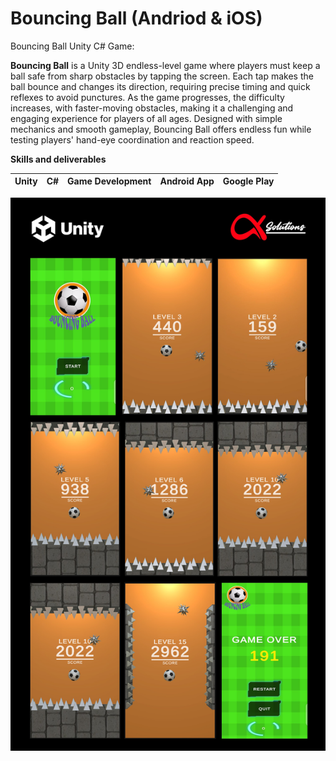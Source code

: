 # Bouncing Ball (Andriod & iOS)

  Bouncing Ball Unity C# Game: 

  **Bouncing Ball** is a Unity 3D endless-level game where players must keep a ball safe from sharp obstacles by tapping the screen. Each tap makes the ball bounce and changes its direction, requiring precise timing and quick reflexes to avoid punctures. As the game progresses, the difficulty increases, with faster-moving obstacles, making it a challenging and engaging experience for players of all ages. Designed with simple mechanics and smooth gameplay, Bouncing Ball offers endless fun while testing players' hand-eye coordination and reaction speed.

  **Skills and deliverables**

  | Unity | C# | Game Development | Android App | Google Play |
  |-------|----|------------------|-------------|-------------|  

  <img src="./images/bouncingBall.jpg" alt="bouncingBall"/>